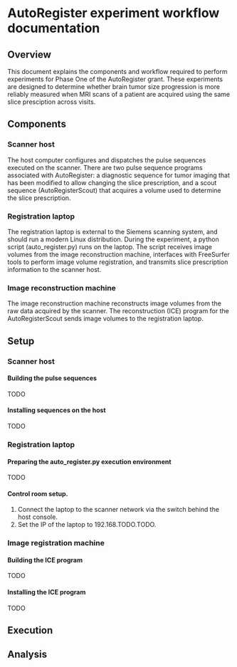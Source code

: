 AutoRegister experiment workflow documentation
==========

## Overview

This document explains the components and workflow required to perform
experiments for Phase One of the AutoRegister grant. These experiments
are designed to determine whether brain tumor size progression is more
reliably measured when MRI scans of a patient are acquired using the
same slice presciption across visits.

## Components

### Scanner host

The host computer configures and dispatches the pulse sequences
executed on the scanner. There are two pulse sequence programs
associated with AutoRegister: a diagnostic sequence for tumor imaging
that has been modified to allow changing the slice prescription, and a
scout sequence (AutoRegisterScout) that acquires a volume used to
determine the slice prescription.

### Registration laptop

The registration laptop is external to the Siemens scanning system,
and should run a modern Linux distribution. During the experiment, a
python script (auto_register.py) runs on the laptop. The script
receives image volumes from the image reconstruction machine,
interfaces with FreeSurfer tools to perform image volume registration,
and transmits slice prescription information to the scanner host.

### Image reconstruction machine

The image reconstruction machine reconstructs image volumes from the
raw data acquired by the scanner. The reconstruction (ICE) program for
the AutoRegisterScout sends image volumes to the registration laptop.

## Setup

### Scanner host

#### Building the pulse sequences

TODO

#### Installing sequences on the host

TODO

### Registration laptop

#### Preparing the auto_register.py execution environment

TODO

#### Control room setup.

1. Connect the laptop to the scanner network via the switch behind the
host console.
1. Set the IP of the laptop to 192.168.TODO.TODO.

### Image registration machine

#### Building the ICE program

TODO

#### Installing the ICE program

TODO

## Execution ##

## Analysis ##
